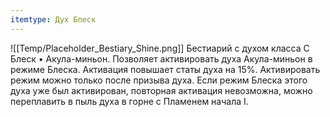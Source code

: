 ```yaml
---
itemtype: Дух Блеск
---
```

![[Temp/Placeholder_Bestiary_Shine.png]]
Бестиарий с духом класса C Блеск • Акула-миньон. Позволяет активировать духа Акула-миньон в режиме Блеска. Активация повышает статы духа на 15%. Активировать режим можно только после призыва духа. Если режим Блеска этого духа уже был активирован, повторная активация невозможна, можно переплавить в пыль духа в горне с Пламенем начала I.
